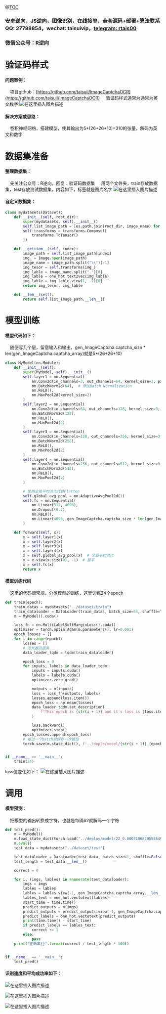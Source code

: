 @[TOC](pytorch_CNN英数验证码识别模型训练)

### 安卓逆向，JS逆向，图像识别，在线接单，全套源码+部署+算法联系QQ: 27788854，wechat: taisuivip，[telegram: rtais00](https://t.me/rtais00)
### 微信公众号：R逆向
# 验证码样式
#### 问题案例：
&nbsp;&nbsp;&nbsp;&nbsp;项目github：[https://github.com/taisuii/ImageCaptchaOCR](https://github.com/taisuii/ImageCaptchaOCR)
&nbsp;&nbsp;&nbsp;&nbsp;验证码样式通常为通常为英文数字
![在这里插入图片描述](https://i-blog.csdnimg.cn/direct/93c57be2e23949988de79c8452341434.png#pic_center)
#### 解决方案或思路：
&nbsp;&nbsp;&nbsp;&nbsp;卷积神经网络，搭建模型，使其输出为5*(26+26+10)=310的张量，解码为英文和数字
# 数据集准备
#### 整理数据集：
&nbsp;&nbsp;&nbsp;&nbsp;先关注公众号：R逆向，回复：验证码数据集
&nbsp;&nbsp;&nbsp;&nbsp;用两个文件夹，train存放数据集，test存放测试数据集，内容如下，标签就是图片名字
![在这里插入图片描述](https://i-blog.csdnimg.cn/direct/347c6358daf2494d95ddb9cbcf90838a.png#pic_center)
#### 自定义数据集：
```python
class mydatasets(Dataset):
    def __init__(self, root_dir):
        super(mydatasets, self).__init__()
        self.list_image_path = [os.path.join(root_dir, image_name) for image_name in os.listdir(root_dir)]
        self.transforms = transforms.Compose([
            transforms.ToTensor()
        ])

    def __getitem__(self, index):
        image_path = self.list_image_path[index]
        img_ = Image.open(image_path)
        image_name = image_path.split("\\")[-1]
        img_tesor = self.transforms(img_)
        img_lable = image_name.split(".")[0]
        img_lable = one_hot.text2vec(img_lable)
        img_lable = img_lable.view(1, -1)[0]
        return img_tesor, img_lable

    def __len__(self):
        return self.list_image_path.__len__()
```
# 模型训练
#### 模型代码如下：
&nbsp;&nbsp;&nbsp;&nbsp;随便写几个层，留意输入和输出，gen_ImageCaptcha.captcha_size * len(gen_ImageCaptcha.captcha_array)就是5*(26+26+10)
```python
class MyModel(nn.Module):
    def __init__(self):
        super(MyModel, self).__init__()
        self.layer1 = nn.Sequential(
            nn.Conv2d(in_channels=3, out_channels=64, kernel_size=3, padding=1),
            nn.BatchNorm2d(64),  # 添加Batch Normalization
            nn.ReLU(),
            nn.MaxPool2d(kernel_size=2)
        )
        self.layer2 = nn.Sequential(
            nn.Conv2d(in_channels=64, out_channels=128, kernel_size=3, padding=1),
            nn.BatchNorm2d(128),
            nn.ReLU(),
            nn.MaxPool2d(2)
        )
        self.layer3 = nn.Sequential(
            nn.Conv2d(in_channels=128, out_channels=256, kernel_size=3, padding=1),
            nn.BatchNorm2d(256),
            nn.ReLU(),
            nn.MaxPool2d(2)
        )
        self.layer4 = nn.Sequential(
            nn.Conv2d(in_channels=256, out_channels=512, kernel_size=3, padding=1),
            nn.BatchNorm2d(512),
            nn.ReLU(),
            nn.MaxPool2d(2)
        )

        # 使用全局平均池化代替Flatten
        self.global_avg_pool = nn.AdaptiveAvgPool2d(1)
        self.fc = nn.Sequential(
            nn.Linear(512, 4096),
            nn.Dropout(0.2),
            nn.ReLU(),
            nn.Linear(4096, gen_ImageCaptcha.captcha_size * len(gen_ImageCaptcha.captcha_array))
        )

    def forward(self, x):
        x = self.layer1(x)
        x = self.layer2(x)
        x = self.layer3(x)
        x = self.layer4(x)
        x = self.global_avg_pool(x)  # 全局平均池化
        x = x.view(x.size(0), -1)  # 展平
        x = self.fc(x)
        return x
```
#### 模型训练代码
&nbsp;&nbsp;&nbsp;&nbsp;这里的代码很常规，分类模型的训练，这里训练24个epoch
```python
def train(epoch):
    train_datas = mydatasets("../dataset/train")
    train_dataloader = DataLoader(train_datas, batch_size=64, shuffle=True)
    m = MyModel().cuda()

    loss_fn = nn.MultiLabelSoftMarginLoss().cuda()
    optimizer = torch.optim.Adam(m.parameters(), lr=0.001)
    epoch_losses = []
    for i in range(epoch):
        losses = []
        # 迭代器进度条
        data_loader_tqdm = tqdm(train_dataloader)

        epoch_loss = 0
        for inputs, labels in data_loader_tqdm:
            inputs = inputs.cuda()
            labels = labels.cuda()
            optimizer.zero_grad()

            outputs = m(inputs)
            loss = loss_fn(outputs, labels)
            losses.append(loss.item())
            epoch_loss = np.mean(losses)
            data_loader_tqdm.set_description(
                f"This epoch is {str(i + 1)} and it's loss is {loss.item()}, average loss {epoch_loss}"
            )

            loss.backward()
            optimizer.step()
        epoch_losses.append(epoch_loss)
        # 每过一个batch就保存一次模型
        torch.save(m.state_dict(), f'../deplo/model/{str(i + 1)}_{epoch_loss}.pth')


if __name__ == '__main__':
    train(24)

```
loss值变化如下：
![在这里插入图片描述](https://i-blog.csdnimg.cn/direct/e155e98f50d24c5a9b244c92c9e98956.png#pic_center)

# 调用
#### 模型预测：
&nbsp;&nbsp;&nbsp;&nbsp;把模型的输出转换成字符，也就是每隔62就解码一个字符
```python
def test_pred():
    m = MyModel()
    m.load_state_dict(torch.load("../deploy/model/22_0.0007106820558649762.pth"))
    m.eval()
    test_data = mydatasets("../dataset/test")

    test_dataloader = DataLoader(test_data, batch_size=1, shuffle=False)
    test_length = test_data.__len__()

    correct = 0

    for i, (imgs, lables) in enumerate(test_dataloader):
        imgs = imgs
        lables = lables
        lables = lables.view(-1, gen_ImageCaptcha.captcha_array.__len__())
        lables_text = one_hot.vectotext(lables)
        start_time = time.time()
        predict_outputs = m(imgs)
        predict_outputs = predict_outputs.view(-1, gen_ImageCaptcha.captcha_array.__len__())
        predict_labels = one_hot.vectotext(predict_outputs)
        print(time.time() - start_time)
        if predict_labels == lables_text:
            correct += 1
        else:
            pass
    print("正确率{}".format(correct / test_length * 100))


if __name__ == '__main__':
    test_pred()
```
#### 识别速度和平均成功率如下：
![在这里插入图片描述](https://i-blog.csdnimg.cn/direct/6c81227c1ecb4f9e81f4eb564d5b3b85.png#pic_center)

![在这里插入图片描述](https://i-blog.csdnimg.cn/direct/fcff4e72746c43148ffb16a3b1729f74.png#pic_center)

![在这里插入图片描述](https://i-blog.csdnimg.cn/direct/6f4eeb23947542f38c7077563ba9ffe3.jpeg#pic_center)
